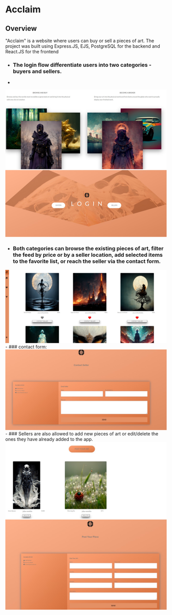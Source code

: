 # Acclaim

## Overview

"Acclaim" is a website where users can buy or sell a pieces of art. The project was built using Express.JS, EJS, PostgreSQL for the backend and React.JS for the frontend
- ### The login flow differentiate users into two categories - buyers and sellers.
- 
<img src="https://github.com/NadiaPia/Buy-Sell-Listing-Website-/blob/master/project-planning/hero.jpg">
<img src="https://github.com/NadiaPia/Buy-Sell-Listing-Website-/blob/master/project-planning/login.jpg">

- ### Both categories can browse the existing pieces of art, filter the feed by price or by a seller location, add selected items to the favorite list, or reach the seller via the contact form.

<img src="https://github.com/NadiaPia/Buy-Sell-Listing-Website-/blob/master/project-planning/favContact.jpg">
- ### contact form:

<img src="https://github.com/NadiaPia/Buy-Sell-Listing-Website-/blob/master/project-planning/contactForm.jpg">
- ### Sellers are also allowed to add new pieces of art or edit/delete the ones they have already added to the app.

<img src="https://github.com/NadiaPia/Buy-Sell-Listing-Website-/blob/master/project-planning/postArt.jpg">
<img src="https://github.com/NadiaPia/Buy-Sell-Listing-Website-/blob/master/project-planning/addProduct.jpg">


